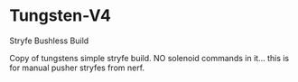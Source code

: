 # Tungsten-V4
Stryfe Bushless Build


Copy of tungstens simple stryfe build.  NO solenoid commands in it... this is for manual pusher stryfes from nerf.
